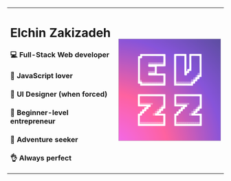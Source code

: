 <table border="0">
    <tr>
        <td width="50%">
            <h1>Elchin Zakizadeh</h1>
            <h3>💻 Full-Stack Web developer</h3>
            <h3>💛 JavaScript lover</h3>
            <h3>🌈 UI Designer (when forced)</h3>
            <h3>🚀 Beginner-level entrepreneur</h3>
            <h3>🌄 Adventure seeker</h3>
            <h3>👌 Always perfect</h3>
        </td>
        <td width="50%">
            <img src="https://github.com/elchinzadeh/elchinzadeh/blob/master/assets/EVZZ_logo.png" alt="EVZZ">
        </td>
    </tr>
</table>